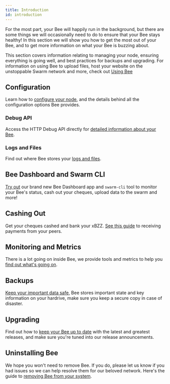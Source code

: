 ```yaml
---
title: Introduction
id: introduction
---
```


For the most part, your Bee will happily run in the background, but there are some things we will occasionally need to do to ensure that your Bee stays healthy! In this section we will show you how to get the most out of your Bee,
and to get more information on what your Bee is buzzing about.

This section covers information relating to managing your node, ensuring everything is going well, and best practices for backups and upgrading. For information on using Bee to upload files, host your website on the unstoppable Swarm network and more, check out [Using Bee](/docs/develop/access-the-swarm/introduction)

## Configuration

Learn how to [configure your node](/docs/bee/working-with-bee/configuration), and the details behind all the configuration options Bee provides.

### Debug API

Access the HTTP Debug API directly for [detailed information about your Bee](/docs/bee/working-with-bee/debug-api).

### Logs and Files

Find out where Bee stores your [logs and files](/docs/bee/working-with-bee/logs-and-files).

## Bee Dashboard and Swarm CLI

[Try out](/docs/bee/working-with-bee/bee-tools) our brand new Bee Dashboard app and `swarm-cli` tool to monitor your Bee's status, cash out your cheques, upload data to the swarm and more!

## Cashing Out

Get your cheques cashed and bank your xBZZ. [See this guide](/docs/bee/working-with-bee/cashing-out) to receiving payments from your peers.

## Monitoring and Metrics

There is a lot going on inside Bee, we provide tools and metrics to help you [find out what's going on](/docs/bee/working-with-bee/monitoring).

## Backups

[Keep your important data safe](/docs/bee/working-with-bee/backups), Bee stores important state and key information on your hardrive, make sure you keep a secure copy in case of disaster.

## Upgrading

Find out how to [keep your Bee up to date](/docs/bee/working-with-bee/upgrading-bee) with the latest and greatest releases, and make sure you're tuned into our release announcements.

## Uninstalling Bee

We hope you won't need to remove Bee. If you do, please let us know if you had issues so we can help resolve them for our beloved network. Here's the guide to [removing Bee from your system](/docs/bee/working-with-bee/uninstalling-bee).
